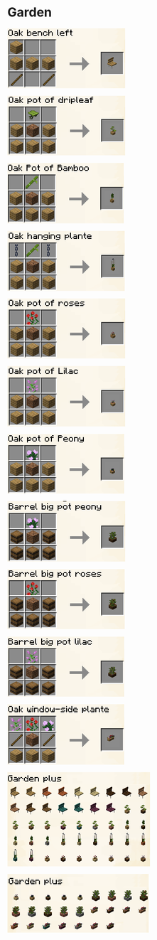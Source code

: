 # Garden

![](<../../.gitbook/assets/image (60).png>)

![](<../../.gitbook/assets/image (114).png>)

![](<../../.gitbook/assets/image (118).png>)

![](<../../.gitbook/assets/image (95).png>)

![](<../../.gitbook/assets/image (155).png>)

![](<../../.gitbook/assets/image (177).png>)

![](<../../.gitbook/assets/image (53).png>)

![](<../../.gitbook/assets/image (106).png>)

![](<../../.gitbook/assets/image (86).png>)

![](<../../.gitbook/assets/image (26).png>)

![](<../../.gitbook/assets/image (7).png>)

![](<../../.gitbook/assets/image (21).png>)

![](<../../.gitbook/assets/image (134).png>)
